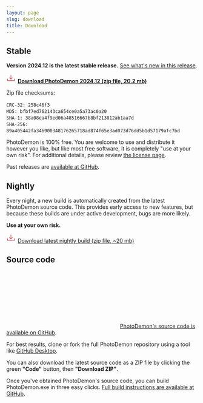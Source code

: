 ```yaml
---
layout: page
slug: download
title: Download
---
```


Stable
-------------------

**Version 2024.12 is the latest stable release.**  [See what's new in this release](2024/12/05/photodemon-2024-12.html).

**<a href="https://github.com/tannerhelland/PhotoDemon/releases/download/v2024.12/PhotoDemon-2024.12.zip"><img src="media/Download-24.png" alt="Download" srcset="media/Download-48.png 2x" />Download PhotoDemon 2024.12 (zip file, 20.2 mb)</a>**<br />

Zip file checksums:

`CRC-32: 258c46f3`<br />
`MD5: bfbf7ed762143ca654ce0a5a73ac0a20`<br />
`SHA-1: 38a08ea4f9ed06a48516667b8bf213812ab1aa7d`<br />
`SHA-256: 89a405442fa346900348176265718ad874f65e3ad073d76dd5b1d57179afc7bd`<br />

PhotoDemon is 100% free.  You are welcome to use and distribute it however you like, but like most free software, it is completely "use at your own risk".  For additional details, please review [the license page](license/#photodemon-license).

Past releases are [available at GitHub](https://github.com/tannerhelland/PhotoDemon/releases).

Nightly
--------------------

Every night, a new build is automatically created from the latest PhotoDemon source code.  This provides early access to new features, but because these builds are under active development, bugs are more likely.

**Use at your own risk.**

<a href="https://tannerhelland.github.io/PhotoDemon-Updates-v2/PhotoDemon_nightly.zip"><img src="media/Download-24.png" alt="Download" srcset="media/Download-48.png 2x" />Download latest nightly build (zip file, ~20 mb)</a>

Source code
------------------

[<svg class="svg-icon"><use xlink:href="{{ '/assets/minima-social-icons.svg#github' | relative_url }}"></use></svg>PhotoDemon's source code is available on GitHub](https://github.com/tannerhelland/PhotoDemon).

For best results, clone or fork the full PhotoDemon repository using a tool like [GitHub Desktop](https://desktop.github.com/).

You can also download the latest source code as a ZIP file by clicking the green **"Code"** button, then **"Download ZIP"**.

Once you've obtained PhotoDemon's source code, you can build PhotoDemon.exe in three easy clicks.  [Full build instructions are available at GitHub](https://github.com/tannerhelland/PhotoDemon/blob/main/INSTALL.md).
